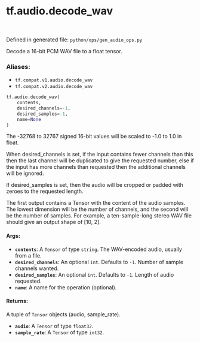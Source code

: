 <div itemscope itemtype="http://developers.google.com/ReferenceObject">
<meta itemprop="name" content="tf.audio.decode_wav" />
<meta itemprop="path" content="Stable" />
</div>

# tf.audio.decode_wav

<!-- Insert buttons -->

<table class="tfo-notebook-buttons tfo-api" align="left">
</table>

Defined in generated file: `python/ops/gen_audio_ops.py`



<!-- Start diff -->
Decode a 16-bit PCM WAV file to a float tensor.

### Aliases:

* `tf.compat.v1.audio.decode_wav`
* `tf.compat.v2.audio.decode_wav`


``` python
tf.audio.decode_wav(
    contents,
    desired_channels=-1,
    desired_samples=-1,
    name=None
)
```



<!-- Placeholder for "Used in" -->

The -32768 to 32767 signed 16-bit values will be scaled to -1.0 to 1.0 in float.

When desired_channels is set, if the input contains fewer channels than this
then the last channel will be duplicated to give the requested number, else if
the input has more channels than requested then the additional channels will be
ignored.

If desired_samples is set, then the audio will be cropped or padded with zeroes
to the requested length.

The first output contains a Tensor with the content of the audio samples. The
lowest dimension will be the number of channels, and the second will be the
number of samples. For example, a ten-sample-long stereo WAV file should give an
output shape of [10, 2].

#### Args:


* <b>`contents`</b>: A `Tensor` of type `string`.
  The WAV-encoded audio, usually from a file.
* <b>`desired_channels`</b>: An optional `int`. Defaults to `-1`.
  Number of sample channels wanted.
* <b>`desired_samples`</b>: An optional `int`. Defaults to `-1`.
  Length of audio requested.
* <b>`name`</b>: A name for the operation (optional).


#### Returns:

A tuple of `Tensor` objects (audio, sample_rate).


* <b>`audio`</b>: A `Tensor` of type `float32`.
* <b>`sample_rate`</b>: A `Tensor` of type `int32`.